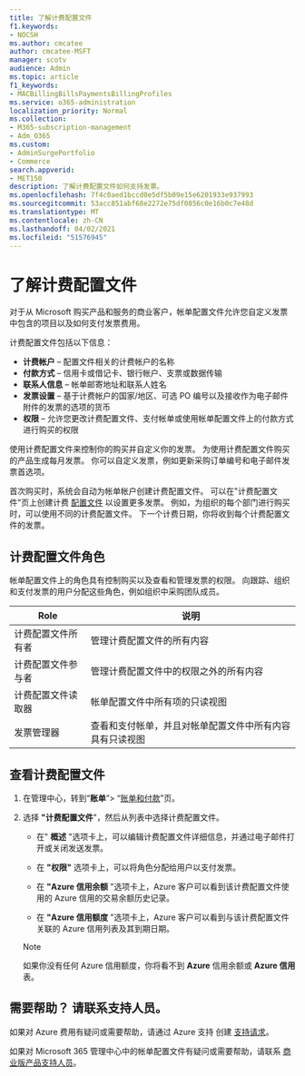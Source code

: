 ```yaml
---
title: 了解计费配置文件
f1.keywords:
- NOCSH
ms.author: cmcatee
author: cmcatee-MSFT
manager: scotv
audience: Admin
ms.topic: article
f1_keywords:
- MACBillingBillsPaymentsBillingProfiles
ms.service: o365-administration
localization_priority: Normal
ms.collection:
- M365-subscription-management
- Adm_O365
ms.custom:
- AdminSurgePortfolio
- Commerce
search.appverid:
- MET150
description: 了解计费配置文件如何支持发票。
ms.openlocfilehash: 7f4c0aed1bccd0e5df5b09e15e6201933e937993
ms.sourcegitcommit: 53acc851abf68e2272e75df0856c0e16b0c7e48d
ms.translationtype: MT
ms.contentlocale: zh-CN
ms.lasthandoff: 04/02/2021
ms.locfileid: "51576945"
---
```

# <a name="understand-billing-profiles"></a>了解计费配置文件

对于从 Microsoft 购买产品和服务的商业客户，帐单配置文件允许您自定义发票中包含的项目以及如何支付发票费用。

计费配置文件包括以下信息：

- **计费帐户** &ndash; 配置文件相关的计费帐户的名称
- **付款方式** &ndash; 信用卡或借记卡、银行帐户、支票或数据传输
- **联系人信息** &ndash; 帐单邮寄地址和联系人姓名
- **发票设置** &ndash; 基于计费帐户的国家/地区、可选 PO 编号以及接收作为电子邮件附件的发票的选项的货币
- **权限** &ndash; 允许您更改计费配置文件、支付帐单或使用帐单配置文件上的付款方式进行购买的权限

使用计费配置文件来控制你的购买并自定义你的发票。 为使用计费配置文件购买的产品生成每月发票。 你可以自定义发票，例如更新采购订单编号和电子邮件发票首选项。

首次购买时，系统会自动为帐单帐户创建计费配置文件。 可以在"计费配置文件"页上创建计费 <a href="https://go.microsoft.com/fwlink/p/?linkid=2103629" target="_blank">配置文件</a> 以设置更多发票。 例如，为组织的每个部门进行购买时，可以使用不同的计费配置文件。 下一个计费日期，你将收到每个计费配置文件的发票。

## <a name="billing-profile-roles"></a>计费配置文件角色

帐单配置文件上的角色具有控制购买以及查看和管理发票的权限。 向跟踪、组织和支付发票的用户分配这些角色，例如组织中采购团队成员。

| Role                          | 说明                                                                       |
|-----------------------------  |---------------------------------------------------------------------------------  |
| 计费配置文件所有者         | 管理计费配置文件的所有内容                                           |
| 计费配置文件参与者   | 管理计费配置文件中的权限之外的所有内容                         |
| 计费配置文件读取器        | 帐单配置文件中所有项的只读视图                                 |
| 发票管理器               | 查看和支付帐单，并且对帐单配置文件中所有内容具有只读视图   |

## <a name="view-billing-profiles"></a>查看计费配置文件

1. 在管理中心，转到“**账单**”\> “<a href="https://go.microsoft.com/fwlink/p/?linkid=2102895" target="_blank">账单和付款</a>”页。

2. 选择 **"计费配置文件**"，然后从列表中选择计费配置文件。

    - 在" **概述** "选项卡上，可以编辑计费配置文件详细信息，并通过电子邮件打开或关闭发送发票。

    - 在 **"权限"** 选项卡上，可以将角色分配给用户以支付发票。

    - 在 **"Azure 信用余额** "选项卡上，Azure 客户可以看到该计费配置文件使用的 Azure 信用的交易余额历史记录。

    - 在 **"Azure 信用额度** "选项卡上，Azure 客户可以看到与该计费配置文件关联的 Azure 信用列表及其到期日期。

    > [!NOTE]
    > 如果你没有任何 Azure 信用额度，你将看不到 **Azure** 信用余额或 **Azure 信用** 表。

## <a name="need-help-contact-support"></a>需要帮助？ 请联系支持人员。

如果对 Azure 费用有疑问或需要帮助，请通过 Azure 支持 创建 <a href="https://portal.azure.com/#blade/Microsoft_Azure_Support/HelpAndSupportBlade/newsupportrequest" target="_blank">支持请求</a>。

如果对 Microsoft 365 管理中心中的帐单配置文件有疑问或需要帮助，请联系 [商业版产品支持人员](/office365/admin/contact-support-for-business-products)。